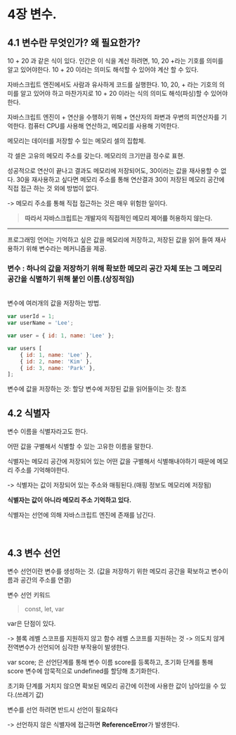 # 4장 변수.

## 4.1 변수란 무엇인가? 왜 필요한가?

10 + 20 과 같은 식이 있다. 인간은 이 식을 계산 하려면, 10, 20 +라는 기호를 의미를 알고 있어야한다. 10 + 20 이라는 의미도 해석할 수 있어야 계산 할 수 있다.

자바스크립트 엔진에서도 사람과 유사하게 코드를 실행한다. 10, 20, + 라는 기호의 의미를 알고 있어야 하고 마찬가지로 10 + 20 이라는 식의 의미도 해석(파싱)할 수 있어야한다.

자바스크립트 엔진이 + 연산을 수행하기 위해 + 연산자의 좌변과 우변의 피연산자를 기억한다. 컴퓨터 CPU를 사용해 연산하고, 메모리를 사용해 기억한다.

메모리는 데이터를 저장할 수 있는 메모리 셀의 집합체.

각 셀은 고유의 메모리 주소를 갖는다. 메모리의 크기만큼 정수로 표현.

성공적으로 연산이 끝나고 결과도 메모리에 저장되어도, 30이라는 값을 재사용할 수 없다. 30을 재사용하고 싶다면 메모리 주소를 통해 연산결과 30이 저장된 메모리 공간에 직접 접근 하는 것 외에 방법이 없다.

-> 메모리 주소를 통해 직접 접근하는 것은 매우 위험한 일이다.

> **따라서 자바스크립트는 개발자의 직접적인 메모리 제어를 허용하지 않는다.**

---

프로그래밍 언어는 기억하고 싶은 값을 메모리에 저장하고, 저장된 값을 읽어 들여 재사용하기 위해 변수라는 메커니즘을 제공.

### 변수 : 하나의 값을 저장하기 위해 확보한 메모리 공간 자체 또는 그 메모리 공간을 식별하기 위해 붙인 이름.(상징적임)

<br/>
변수에 여러개의 값을 저장하는 방법.

```javascript
var userId = 1;
var userName = 'Lee';

var user = { id: 1, name: 'Lee' };

var users [
    { id: 1, name: 'Lee' },
    { id: 2, name: 'Kim' },
    { id: 3, name: 'Park' },
];
```

변수에 값을 저장하는 것: 할당
변수에 저장된 값을 읽어들이는 것: 참조

## 4.2 식별자

변수 이름을 식별자라고도 한다.

어떤 값을 구별해서 식별할 수 있는 고유한 이름을 말한다.

식별자는 메모리 공간에 저장되어 있는 어떤 값을 구별해서 식별해내야하기 때문에 메모리 주소를 기억해야한다.

-> 식별자는 값이 저장되어 있는 주소와 매핑된다.(매핑 정보도 메모리에 저장됨)

**식별자는 값이 아니라 메모리 주소 기억하고 있다.**

식별자는 선언에 의해 자바스크립트 엔진에 존재를 남긴다.

<br/>

## 4.3 변수 선언

변수 선언이란 변수를 생성하는 것.
(값을 저장하기 위한 메모리 공간을 확보하고 변수이름과 공간의 주소를 연결)

변수 선언 키워드
> const, let, var

var은 단점이 있다.

-> 블록 레벨 스코프를 지원하지 않고 함수 레벨 스코프를 지원하는 것
-> 의도치 않게 전역변수가 선언되어 심각한 부작용이 발생한다.


var score; 은 선언단계를 통해 변수 이름 score를 등록하고,
초기화 단계를 통해 score 변수에 암묵적으로 undefined를 할당해 초기화한다.

초기화 단계를 거치지 않으면 확보된 메모리 공간에 이전에 사용한 값이 남아있을 수 있다.(쓰레기 값)

변수를 선언 하려면 반드시 선언이 필요하다

-> 선언하지 않은 식별자에 접근하면 **ReferenceError**가 발생한다.

